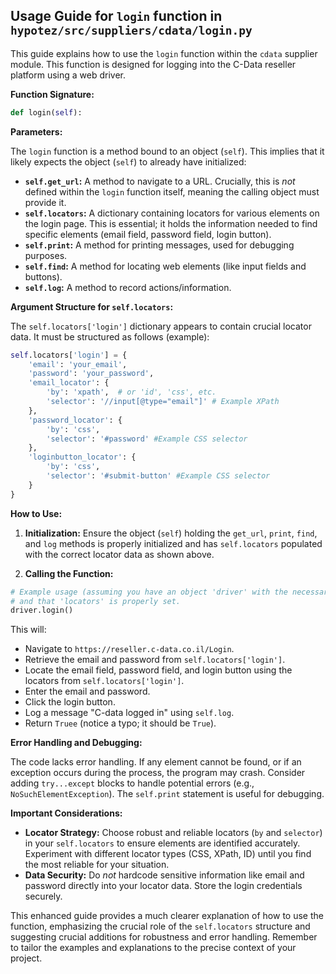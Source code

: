 ## Usage Guide for `login` function in `hypotez/src/suppliers/cdata/login.py`

This guide explains how to use the `login` function within the `cdata` supplier module.  This function is designed for logging into the C-Data reseller platform using a web driver.

**Function Signature:**

```python
def login(self):
```

**Parameters:**

The `login` function is a method bound to an object (`self`).  This implies that it likely expects the object (`self`) to already have initialized:

* **`self.get_url`:** A method to navigate to a URL.  Crucially, this is *not* defined within the `login` function itself, meaning the calling object must provide it.
* **`self.locators`:** A dictionary containing locators for various elements on the login page. This is essential; it holds the information needed to find specific elements (email field, password field, login button).
* **`self.print`:** A method for printing messages, used for debugging purposes.
* **`self.find`:** A method for locating web elements (like input fields and buttons).
* **`self.log`:** A method to record actions/information.


**Argument Structure for `self.locators`:**

The `self.locators['login']` dictionary appears to contain crucial locator data.  It must be structured as follows (example):

```python
self.locators['login'] = {
    'email': 'your_email',
    'password': 'your_password',  
    'email_locator': {
        'by': 'xpath',  # or 'id', 'css', etc.
        'selector': '//input[@type="email"]' # Example XPath
    },
    'password_locator': {
        'by': 'css',
        'selector': '#password' #Example CSS selector
    },
    'loginbutton_locator': {
        'by': 'css',
        'selector': '#submit-button' #Example CSS selector
    }
}
```

**How to Use:**

1. **Initialization:**  Ensure the object (`self`) holding the `get_url`, `print`, `find`, and `log` methods is properly initialized and has `self.locators` populated with the correct locator data as shown above.

2. **Calling the Function:**


```python
# Example usage (assuming you have an object 'driver' with the necessary methods)
# and that 'locators' is properly set.
driver.login()
```

This will:

* Navigate to `https://reseller.c-data.co.il/Login`.
* Retrieve the email and password from `self.locators['login']`.
* Locate the email field, password field, and login button using the locators from `self.locators['login']`.
* Enter the email and password.
* Click the login button.
* Log a message "C-data logged in" using `self.log`.
* Return `Truee` (notice a typo; it should be `True`).


**Error Handling and Debugging:**

The code lacks error handling.  If any element cannot be found, or if an exception occurs during the process, the program may crash.  Consider adding `try...except` blocks to handle potential errors (e.g., `NoSuchElementException`).   The `self.print` statement is useful for debugging.

**Important Considerations:**

* **Locator Strategy:** Choose robust and reliable locators (`by` and `selector`) in your `self.locators` to ensure elements are identified accurately.  Experiment with different locator types (CSS, XPath, ID) until you find the most reliable for your situation.
* **Data Security:** Do *not* hardcode sensitive information like email and password directly into your locator data.  Store the login credentials securely.

This enhanced guide provides a much clearer explanation of how to use the function, emphasizing the crucial role of the `self.locators` structure and suggesting crucial additions for robustness and error handling. Remember to tailor the examples and explanations to the precise context of your project.